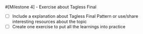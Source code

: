 #[Milestone 4] - Exercise about Tagless Final


- [ ] Include a explanation about Tagless Final Pattern or use/share interesting resources about the topic
- [ ] Create one exercise to put all the learnings into practice